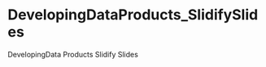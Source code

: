 DevelopingDataProducts_SlidifySlides
====================================

DevelopingData Products Slidify Slides
